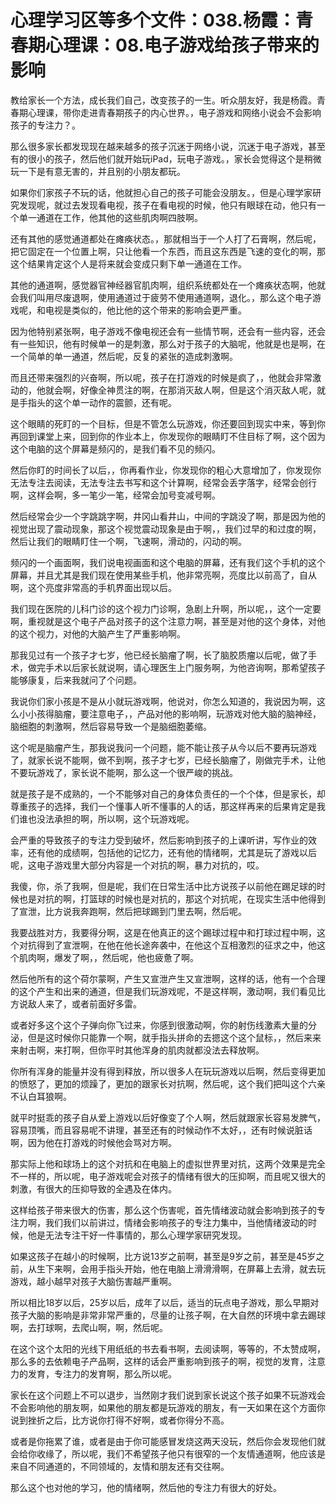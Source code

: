 # 心理学习区等多个文件：038.杨霞：青春期心理课：08.电子游戏给孩子带来的影响

教给家长一个方法，成长我们自己，改变孩子的一生。听众朋友好，我是杨霞。青春期心理课，带你走进青春期孩子的内心世界。，电子游戏和网络小说会不会影响孩子的专注力？。

那么很多家长都发现现在越来越多的孩子沉迷于网络小说，沉迷于电子游戏，甚至有的很小的孩子，然后他们就开始玩iPad，玩电子游戏。，家长会觉得这个是稍微玩一下是有意无害的，并且别的小朋友都玩。

如果你们家孩子不玩的话，他就担心自己的孩子可能会没朋友。，但是心理学家研究发现呢，就过去发现看电视，孩子在看电视的时候，他只有眼球在动，他只有一个单一通道在工作，他其他的这些肌肉啊四肢啊。

还有其他的感觉通道都处在瘫痪状态。，那就相当于一个人打了石膏啊，然后呢，把它固定在一个位置上啊，只让他看一个东西，而且这东西是飞速的变化的啊，那这个结果肯定这个人是将来就会变成只剩下单一通道在工作。

其他的通道啊，感觉器官神经器官肌肉啊，组织系统都处在一个瘫痪状态啊，他就会我们叫用尽废退啊，使用通道过于疲劳不使用通道啊，退化。，那么这个电子游戏呢，和电视是类似的，他比他的这个带来的影响会更严重。

因为他特别紧张啊，电子游戏不像电视还会有一些情节啊，还会有一些内容，还会有一些知识，他有时候单一的是刺激，那么对于孩子的大脑呢，他就是也是啊，在一个简单的单一通道，然后呢，反复的紧张的造成刺激啊。

而且还带来强烈的兴奋啊，所以呢，孩子在打游戏的时候是疯了，，他就会非常激动的，他就会啊，好像全神贯注的啊，在那消灭敌人啊，但是这个消灭敌人呢，就是手指头的这个单一动作的震颤，还有呢。

这个眼睛的死盯的一个目标，但是不管怎么玩游戏，你还要回到现实中来，等到你再回到课堂上来，回到你的作业本上，你发现你的眼睛盯不住目标了啊，这个因为这个电脑的这个屏幕是频闪的，是我们看不见的频闪。

然后你盯的时间长了以后，，你再看作业，你发现你的粗心大意增加了，你发现你无法专注去阅读，无法专注去书写和这个计算啊，经常会丢字落字，经常会创行啊，这样会啊，多一笔少一笔，经常会加号变减号啊。

然后经常会少一个字跳跳字啊，井冈山看井山，中间的字跳没了啊，那是因为他的视觉出现了震动现象，那这个视觉震动现象是由于啊，，我们过早的和过度的啊，然后让我们的眼睛盯住一个啊，飞速啊，滑动的，闪动的啊。

频闪的一个画面啊，我们说电视画面和这个电脑的屏幕，还有我们这个手机的这个屏幕，并且尤其是我们现在使用某些手机，他非常亮啊，亮度比以前高了，自从啊，这个亮度非常高的手机界面出现以后。

我们现在医院的儿科门诊的这个视力门诊啊，急剧上升啊，所以呢，，这个一定要啊，重视就是这个电子产品对孩子的这个注意力啊，甚至是对他的这个身体，对他的这个视力，对他的大脑产生了严重影响啊。

那我见过有一个孩子才七岁，他已经长脑瘤了啊，长了脑胶质瘤以后呢，做了手术，做完手术以后家长就说啊，请心理医生上门服务啊，为他咨询啊，那希望孩子能够康复，后来我就问了个问题。

我说你们家小孩是不是从小就玩游戏啊，他说对，你怎么知道的，我说因为啊，这么小小孩得脑瘤，要注意电子，，产品对他的影响啊，玩游戏对他大脑的脑神经，脑细胞的刺激啊，然后容易导致一个是脑细胞萎缩。

这个呢是脑瘤产生，那我说我问一个问题，能不能让孩子从今以后不要再玩游戏了，就家长说不能啊，做不到啊，孩子才七岁，已经长脑瘤了，刚做完手术，让他不要玩游戏了，家长说不能啊，那么这一个很严峻的挑战。

就是孩子是不成熟的，一个不能够对自己的身体负责任的一个个体，但是家长，却尊重孩子的选择，我们一个懂事人听不懂事的人的话，那这样再来的后果肯定是我们谁也没法承担的啊，所以啊，这个玩游戏呢。

会严重的导致孩子的专注力受到破坏，然后影响到孩子的上课听讲，写作业的效率，还有他的成绩啊，包括他的记忆力，还有他的情绪啊，尤其是玩了游戏以后呢，这电子游戏里大部分内容是一个对抗的啊，暴力对抗的，哎。

我傻，你，杀了我啊，但是呢，我们在日常生活中比方说孩子以前他在踢足球的时候也是对抗的啊，打篮球的时候也是对抗的，那这个对抗呢，在现实生活中他得到了宣泄，比方说我奔跑啊，然后把球踢到门里去啊，然后呢。

我要战胜对方，我要得分啊，这是在他真正的这个踢球过程中和打球过程中啊，这个对抗得到了宣泄啊，在他在他长途奔袭中，在他这个互相激烈的征求之中，他这个肌肉啊，爆发了啊，，然后呢，他也疲惫了啊。

然后他所有的这个荷尔蒙啊，产生又宣泄产生又宣泄啊，这样的话，他有一个合理的这个产生和出来的通道，但是我们玩游戏呢，不是这样啊，激动啊，我们看见比方说敌人来了，或者前面好多雷。

或者好多这个这个子弹向你飞过来，你感到很激动啊，你的射伤线激素大量的分泌，但是这时候你只能靠一个啊，就手指头拼命的去摁这个这个鼠标，，然后来来来射击啊，来打啊，但你平时其他浑身的肌肉就都没法去释放啊。

你所有浑身的能量并没有得到释放，所以很多人在玩玩游戏以后啊，然后变得更加的愤怒了，更加的烦躁了，更加的跟家长对抗啊，然后呢，这个我们把叫这个六亲不认白耳狼啊。

就平时挺乖的孩子自从爱上游戏以后好像变了个人啊，然后就跟家长容易发脾气，容易顶嘴，而且容易呢不讲理，甚至还有的时候动作不太好，，还有时候说脏话啊，因为他在打游戏的时候他会骂对方啊。

那实际上他和球场上的这个对抗和在电脑上的虚拟世界里对抗，这两个效果是完全不一样的，所以呢，电子游戏呢会对孩子的情绪有很大的压抑啊，而且呢又很大的刺激，有很大的压抑导致的全遇及在体内。

这样给孩子带来很大的伤害，那么这个伤害呢，首先情绪波动就会影响到孩子的专注力啊，我们我们以前讲过，情绪会影响孩子的专注力集中，当他情绪波动的时候，他是无法专注干好一件事情的，那么心理学家研究发现。

如果这孩子在越小的时候啊，比方说13岁之前啊，甚至是9岁之前，甚至是45岁之前，从生下来啊，会用手指头开始，他在电脑上滑滑滑啊，在屏幕上去滑，就去玩游戏，越小越早对孩子大脑伤害越严重啊。

所以相比18岁以后，25岁以后，成年了以后，适当的玩点电子游戏，那么早期对孩子大脑的影响是非常非常严重的，尽量的让孩子啊，在大自然的环境中拿去踢球啊，去打球啊，去爬山啊，啊，然后呢。

在这个这个太阳的光线下用纸纸的书去看书啊，去阅读啊，等等的，不太赞成啊，那么多的去依赖电子产品啊，这样的话会严重影响到孩子的啊，视觉的发育，注意力的发育，专注力的发育啊，那么所以呢。

家长在这个问题上不可以退步，当然刚才我们说到家长说这个孩子如果不玩游戏会不会影响他的朋友啊，如果他的朋友都是玩游戏的朋友，有一天如果在这个方面你说到挫折之后，比方说你打得不好啊，或者你得分不高。

或者是你拖累了谁，或者是由于你可能感冒发烧这两天没玩，然后你会发现他们就会给你收缘了，所以呢，我们不希望孩子他只有很窄的一个友情通道啊，他应该是来自不同通道的，不同领域的，友情和朋友还有交往啊。

那么这个也对他的学习，他的情绪啊，然后他的专注力有很大的好处。